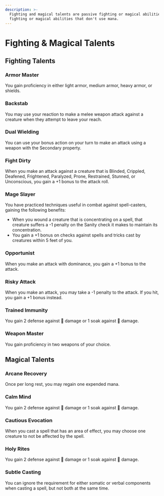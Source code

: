 ```yaml
---
description: >-
  Fighting and magical talents are passive fighting or magical abilities, or
  fighting or magical abilities that don't use mana.
---
```


# Fighting & Magical Talents

## Fighting Talents

### Armor Master

You gain proficiency in either light armor, medium armor, heavy armor, or shields.

### Backstab

You may use your reaction to make a melee weapon attack against a creature when they attempt to leave your reach.

### Dual Wielding

You can use your bonus action on your turn to make an attack using a weapon with the Secondary property.

### Fight Dirty

When you make an attack against a creature that is Blinded, Crippled, Deafened, Frightened, Paralyzed, Prone, Restrained, Stunned, or Unconscious, you gain a +1 bonus to the attack roll.

### Mage Slayer

You have practiced techniques useful in combat against spell-casters, gaining the following benefits:

* When you wound a creature that is concentrating on a spell, that creature suffers a -1 penalty on the Sanity check it makes to maintain its concentration.
* You gain a +1 bonus on checks against spells and tricks cast by creatures within 5 feet of you.

### Opportunist

When you make an attack with dominance, you gain a +1 bonus to the attack.

### Risky Attack

When you make an attack, you may take a -1 penalty to the attack. If you hit, you gain a +1 bonus instead.

### Trained Immunity

You gain 2 defense against 🦠 damage or 1 soak against 🦠 damage.

### Weapon Master

You gain proficiency in two weapons of your choice.

## Magical Talents

### Arcane Recovery

Once per long rest, you may regain one expended mana.

### Calm Mind

You gain 2 defense against 🧠 damage or 1 soak against 🧠 damage.

### Cautious Evocation

When you cast a spell that has an area of effect, you may choose one creature to not be affected by the spell.

### Holy Rites

You gain 2 defense against 🌟 damage or 1 soak against 🌟 damage.

### Subtle Casting

You can ignore the requirement for either somatic or verbal components when casting a spell, but not both at the same time.

